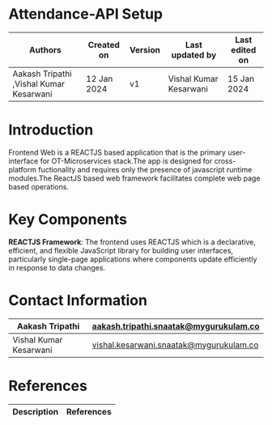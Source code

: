 
# Attendance-API Setup 

|   Authors        |  Created on   |  Version   | Last updated by | Last edited on |
| -----------------| --------------| -----------|---------------- | -------------- |
| Aakash Tripathi ,Vishal Kumar Kesarwani | 12 Jan 2024   |     v1     | Vishal Kumar Kesarwani | 15 Jan 2024    |

# Introduction
Frontend Web is a REACTJS based application that is the primary user-interface for OT-Microservices stack.The app is designed for cross-platform fuctionality and requires only the presence of javascript runtime modules.The ReactJS based web framework facilitates complete web page based operations.


# Key Components
**REACTJS Framework**: The frontend uses REACTJS which is a declarative, efficient, and flexible JavaScript library for building user interfaces, particularly single-page applications where components update efficiently in response to data changes.

# Contact Information

| Aakash Tripathi                    | aakash.tripathi.snaatak@mygurukulam.co                                                                                      
|---------------------------------|------------------------------------------------------------|
| Vishal Kumar Kesarwani                  |  vishal.kesarwani.snaatak@mygurukulam.co                  |

# References

|     Description                  | References  
| ---------------------------------| ------------------------------------------------------------------- |
